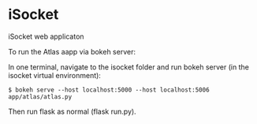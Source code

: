 # iSocket
iSocket web applicaton

To run the Atlas aapp via bokeh server:

In one terminal, navigate to the isocket folder and run bokeh server (in the isocket virtual environment):

    $ bokeh serve --host localhost:5000 --host localhost:5006 app/atlas/atlas.py

Then run flask as normal (flask run.py). 
